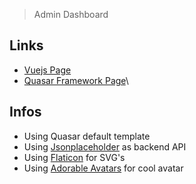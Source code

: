> Admin Dashboard

## Links
* [Vuejs Page](https://vuejs.org/)
* [Quasar Framework Page](http://quasar-framework.org/)\

## Infos
* Using Quasar default template
* Using [Jsonplaceholder](https://jsonplaceholder.typicode.com/) as backend API
* Using [Flaticon](http://www.flaticon.com) for SVG's
* Using [Adorable Avatars](http://avatars.adorable.io/) for cool avatar

